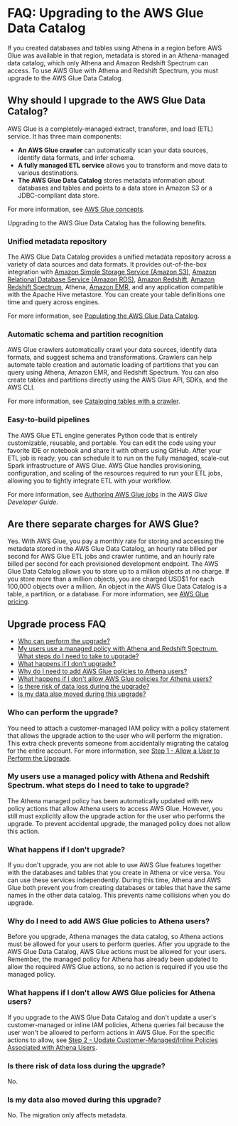 # FAQ: Upgrading to the AWS Glue Data Catalog<a name="glue-faq"></a>

If you created databases and tables using Athena in a region before AWS Glue was available in that region, metadata is stored in an Athena\-managed data catalog, which only Athena and Amazon Redshift Spectrum can access\. To use AWS Glue with Athena and Redshift Spectrum, you must upgrade to the AWS Glue Data Catalog\.

## Why should I upgrade to the AWS Glue Data Catalog?<a name="faq-benefits"></a>

AWS Glue is a completely\-managed extract, transform, and load \(ETL\) service\. It has three main components:
+  **An AWS Glue crawler** can automatically scan your data sources, identify data formats, and infer schema\.
+  **A fully managed ETL service** allows you to transform and move data to various destinations\.
+  **The AWS Glue Data Catalog** stores metadata information about databases and tables and points to a data store in Amazon S3 or a JDBC\-compliant data store\.

For more information, see [AWS Glue concepts](https://docs.aws.amazon.com/glue/latest/dg/components-key-concepts.html)\.

Upgrading to the AWS Glue Data Catalog has the following benefits\.

### Unified metadata repository<a name="unified-metadata-repository"></a>

The AWS Glue Data Catalog provides a unified metadata repository across a variety of data sources and data formats\. It provides out\-of\-the\-box integration with [Amazon Simple Storage Service \(Amazon S3\)](https://aws.amazon.com/s3/), [Amazon Relational Database Service \(Amazon RDS\)](https://aws.amazon.com/rds/), [Amazon Redshift](https://aws.amazon.com/redshift/), [Amazon Redshift Spectrum](https://aws.amazon.com/redshift/spectrum/), Athena, [Amazon EMR](https://aws.amazon.com/emr/), and any application compatible with the Apache Hive metastore\. You can create your table definitions one time and query across engines\.

For more information, see [Populating the AWS Glue Data Catalog](https://docs.aws.amazon.com/glue/latest/dg/populate-data-catalog.html)\.

### Automatic schema and partition recognition<a name="automatic-schema-and-partition-recognition"></a>

AWS Glue crawlers automatically crawl your data sources, identify data formats, and suggest schema and transformations\. Crawlers can help automate table creation and automatic loading of partitions that you can query using Athena, Amazon EMR, and Redshift Spectrum\. You can also create tables and partitions directly using the AWS Glue API, SDKs, and the AWS CLI\.

For more information, see [Cataloging tables with a crawler](https://docs.aws.amazon.com/glue/latest/dg/add-crawler.html)\.

### Easy\-to\-build pipelines<a name="easy-to-build-pipelines"></a>

The AWS Glue ETL engine generates Python code that is entirely customizable, reusable, and portable\. You can edit the code using your favorite IDE or notebook and share it with others using GitHub\. After your ETL job is ready, you can schedule it to run on the fully managed, scale\-out Spark infrastructure of AWS Glue\. AWS Glue handles provisioning, configuration, and scaling of the resources required to run your ETL jobs, allowing you to tightly integrate ETL with your workflow\.

For more information, see [Authoring AWS Glue jobs](https://docs.aws.amazon.com/glue/latest/dg/author-job.html) in the *AWS Glue Developer Guide*\.

## Are there separate charges for AWS Glue?<a name="faq-pricing"></a>

Yes\. With AWS Glue, you pay a monthly rate for storing and accessing the metadata stored in the AWS Glue Data Catalog, an hourly rate billed per second for AWS Glue ETL jobs and crawler runtime, and an hourly rate billed per second for each provisioned development endpoint\. The AWS Glue Data Catalog allows you to store up to a million objects at no charge\. If you store more than a million objects, you are charged USD$1 for each 100,000 objects over a million\. An object in the AWS Glue Data Catalog is a table, a partition, or a database\. For more information, see [AWS Glue pricing](https://aws.amazon.com/glue/pricing)\.

## Upgrade process FAQ<a name="faq-upgrade"></a>
+  [Who can perform the upgrade?](#faq-upgrade-who) 
+  [My users use a managed policy with Athena and Redshift Spectrum\. What steps do I need to take to upgrade?](#faq-upgrade-managed-policy) 
+  [What happens if I don't upgrade?](#faq-upgrade-delayed) 
+  [Why do I need to add AWS Glue policies to Athena users?](#faq-upgrade-custom-policy) 
+  [What happens if I don't allow AWS Glue policies for Athena users?](#faq-upgrade-no-perms) 
+  [Is there risk of data loss during the upgrade?](#faq-upgrade-data-loss) 
+  [Is my data also moved during this upgrade?](#faq-upgrade-data-move) 

### Who can perform the upgrade?<a name="faq-upgrade-who"></a>

You need to attach a customer\-managed IAM policy with a policy statement that allows the upgrade action to the user who will perform the migration\. This extra check prevents someone from accidentally migrating the catalog for the entire account\. For more information, see [Step 1 \- Allow a User to Perform the Upgrade](glue-upgrade.md#upgrade-step1)\.

### My users use a managed policy with Athena and Redshift Spectrum\. what steps do I need to take to upgrade?<a name="faq-upgrade-managed-policy"></a>

The Athena managed policy has been automatically updated with new policy actions that allow Athena users to access AWS Glue\. However, you still must explicitly allow the upgrade action for the user who performs the upgrade\. To prevent accidental upgrade, the managed policy does not allow this action\.

### What happens if I don't upgrade?<a name="faq-upgrade-delayed"></a>

If you don't upgrade, you are not able to use AWS Glue features together with the databases and tables that you create in Athena or vice versa\. You can use these services independently\. During this time, Athena and AWS Glue both prevent you from creating databases or tables that have the same names in the other data catalog\. This prevents name collisions when you do upgrade\.

### Why do I need to add AWS Glue policies to Athena users?<a name="faq-upgrade-custom-policy"></a>

Before you upgrade, Athena manages the data catalog, so Athena actions must be allowed for your users to perform queries\. After you upgrade to the AWS Glue Data Catalog, AWS Glue actions must be allowed for your users\. Remember, the managed policy for Athena has already been updated to allow the required AWS Glue actions, so no action is required if you use the managed policy\.

### What happens if I don't allow AWS Glue policies for Athena users?<a name="faq-upgrade-no-perms"></a>

If you upgrade to the AWS Glue Data Catalog and don't update a user's customer\-managed or inline IAM policies, Athena queries fail because the user won't be allowed to perform actions in AWS Glue\. For the specific actions to allow, see [Step 2 \- Update Customer\-Managed/Inline Policies Associated with Athena Users](glue-upgrade.md#upgrade-step2)\.

### Is there risk of data loss during the upgrade?<a name="faq-upgrade-data-loss"></a>

No\.

### Is my data also moved during this upgrade?<a name="faq-upgrade-data-move"></a>

No\. The migration only affects metadata\.